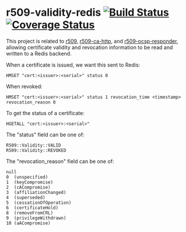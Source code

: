 # r509-validity-redis [![Build Status](https://secure.travis-ci.org/r509/r509-validity-redis.png)](http://travis-ci.org/r509/r509-validity-redis) [![Coverage Status](https://coveralls.io/repos/r509/r509-validity-redis/badge.png?branch=master)](https://coveralls.io/r/r509/r509-validity-redis?branch=master)

This project is related to [r509](http://github.com/r509/r509), [r509-ca-http](http://github.com/r509/r509-ca-http), and [r509-ocsp-responder](http://github.com/r509/r509-ocsp-responder), allowing certificate validity and revocation information to be read and written to a Redis backend.

When a certificate is issued, we want this sent to Redis:

    HMSET "cert:<issuer>:<serial>" status 0

When revoked:

    HMSET "cert:<issuer>:<serial>" status 1 revocation_time <timestamp> revocation_reason 0


To get the status of a certificate:

    HGETALL "cert:<issuer>:<serial>"

The "status" field can be one of:

    R509::Validity::VALID
    R509::Validity::REVOKED

The "revocation\_reason" field can be one of:

    null
    0  (unspecified)
    1  (keyCompromise)
    2  (cACompromise)
    3  (affiliationChanged)
    4  (superseded)
    5  (cessationOfOperation)
    6  (certificateHold)
    8  (removeFromCRL)
    9  (privilegeWithdrawn)
    10 (aACompromise)
